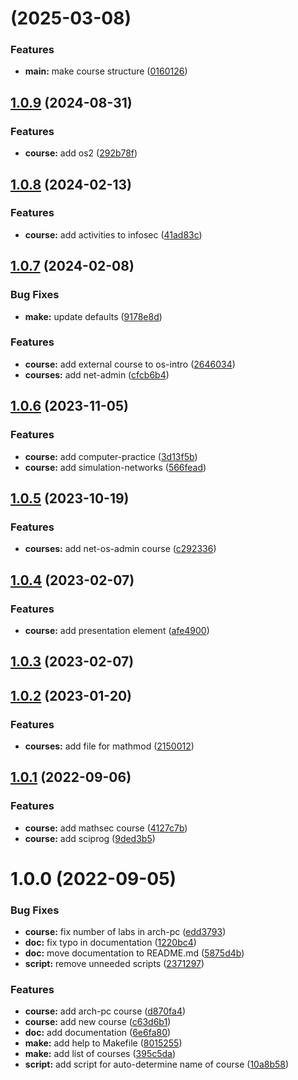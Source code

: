 #  (2025-03-08)


### Features

* **main:** make course structure ([0160126](https://github.com/gravitai06/study_2024-2025_os-intro/commit/0160126cb101398a909491aee2404679888985d8))



## [1.0.9](https://github.com/yamadharma/course-directory-student-template/compare/v1.0.8...v1.0.9) (2024-08-31)


### Features

* **course:** add os2 ([292b78f](https://github.com/yamadharma/course-directory-student-template/commit/292b78f53a9f8420b406cbf4a181a03cbaa1fecc))



## [1.0.8](https://github.com/yamadharma/course-directory-student-template/compare/v1.0.7...v1.0.8) (2024-02-13)


### Features

* **course:** add activities to infosec ([41ad83c](https://github.com/yamadharma/course-directory-student-template/commit/41ad83c4e2e698ae03ddbb134dffbb67c5e8627e))



## [1.0.7](https://github.com/yamadharma/course-directory-student-template/compare/v1.0.6...v1.0.7) (2024-02-08)


### Bug Fixes

* **make:** update defaults ([9178e8d](https://github.com/yamadharma/course-directory-student-template/commit/9178e8d5b96cf29c8eabab7b9589a85e678e21e9))


### Features

* **course:** add external course to os-intro ([2646034](https://github.com/yamadharma/course-directory-student-template/commit/26460342f87ee4af7597e1739c380bb7efa09a56))
* **courses:** add net-admin ([cfcb6b4](https://github.com/yamadharma/course-directory-student-template/commit/cfcb6b400218d9cb1e613057782ee41cd38a5e14))



## [1.0.6](https://github.com/yamadharma/course-directory-student-template/compare/v1.0.5...v1.0.6) (2023-11-05)


### Features

* **course:** add computer-practice ([3d13f5b](https://github.com/yamadharma/course-directory-student-template/commit/3d13f5bfa087e045119f95a23ecd9faf514a5899))
* **course:** add simulation-networks ([566fead](https://github.com/yamadharma/course-directory-student-template/commit/566fead32834b14cce143f0346aed7800a09a8b6))



## [1.0.5](https://github.com/yamadharma/course-directory-student-template/compare/v1.0.4...v1.0.5) (2023-10-19)


### Features

* **courses:** add net-os-admin course ([c292336](https://github.com/yamadharma/course-directory-student-template/commit/c2923367800c66d900b4757b13b6b5864a5ef02c))



## [1.0.4](https://github.com/yamadharma/course-directory-student-template/compare/v1.0.3...v1.0.4) (2023-02-07)


### Features

* **course:** add presentation element ([afe4900](https://github.com/yamadharma/course-directory-student-template/commit/afe49009b2f1ca47385f3020048617a0570ed196))



## [1.0.3](https://github.com/yamadharma/course-directory-student-template/compare/v1.0.2...v1.0.3) (2023-02-07)



## [1.0.2](https://github.com/yamadharma/course-directory-student-template/compare/v1.0.1...v1.0.2) (2023-01-20)


### Features

* **courses:** add file for mathmod ([2150012](https://github.com/yamadharma/course-directory-student-template/commit/2150012e885375b09edc64d4c709bfb8bc6edacc))



## [1.0.1](https://github.com/yamadharma/course-directory-student-template/compare/v1.0.0...v1.0.1) (2022-09-06)


### Features

* **course:** add mathsec course ([4127c7b](https://github.com/yamadharma/course-directory-student-template/commit/4127c7b10f6784e6d3e54effa3b1e57b4808dfe6))
* **course:** add sciprog ([9ded3b5](https://github.com/yamadharma/course-directory-student-template/commit/9ded3b53f48275c394b3c6bdb465013e83d88def))



# 1.0.0 (2022-09-05)


### Bug Fixes

* **course:** fix number of labs in arch-pc ([edd3793](https://github.com/yamadharma/course-directory-student-template/commit/edd379372c071c796cf84c38cdd7fe996afd0cdb))
* **doc:** fix typo in documentation ([1220bc4](https://github.com/yamadharma/course-directory-student-template/commit/1220bc4a802e558e2a18036b43e39ca131ee644c))
* **doc:** move documentation to README.md ([5875d4b](https://github.com/yamadharma/course-directory-student-template/commit/5875d4bc52646e868974ec518a96fe18c0235b40))
* **script:** remove unneeded scripts ([2371297](https://github.com/yamadharma/course-directory-student-template/commit/23712978562979560713861201f50c82e447e042))


### Features

* **course:** add arch-pc course ([d870fa4](https://github.com/yamadharma/course-directory-student-template/commit/d870fa48c7955d3a068e14bb096c5530c9c48ee1))
* **course:** add new course ([c63d6b1](https://github.com/yamadharma/course-directory-student-template/commit/c63d6b162ed4df91d96bd9a9ea5ee014bdd42f73))
* **doc:** add documentation ([6e6fa80](https://github.com/yamadharma/course-directory-student-template/commit/6e6fa80ecf9a7a2fa1dbd3e45cdf28dc07a1a1f8))
* **make:** add help to Makefile ([8015255](https://github.com/yamadharma/course-directory-student-template/commit/8015255d434b2a4735f0ea406ef99be4d68f8b6f))
* **make:** add list of courses ([395c5da](https://github.com/yamadharma/course-directory-student-template/commit/395c5da4de44d792ee5ceb45f255004a0e0f7e30))
* **script:** add script for auto-determine name of course ([10a8b58](https://github.com/yamadharma/course-directory-student-template/commit/10a8b58ccf830930dc6daf15d664582ce87913e3))




